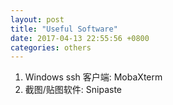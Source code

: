 ```yaml
---
layout: post
title: "Useful Software"
date: 2017-04-13 22:55:56 +0800
categories: others
---
```

1. Windows ssh 客户端: MobaXterm
2. 截图/贴图软件: Snipaste
